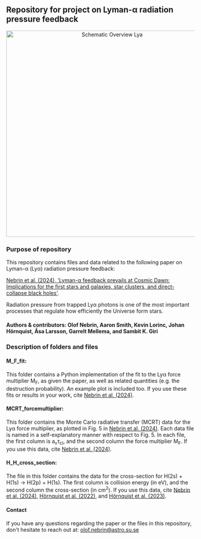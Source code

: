 ## Repository for project on Lyman-α radiation pressure feedback
<div style="text-align: center;">
    <img src="https://github.com/user-attachments/assets/fa23c18b-6641-4bc1-beed-804950a428bb" alt="Schematic Overview Lya" width="550"/>
</div>

### Purpose of repository

This repository contains files and data related to the following paper on Lyman-α (Lyα) radiation pressure feedback:

[Nebrin et al. (2024), 'Lyman-α feedback prevails at Cosmic Dawn: Implications for the first stars and galaxies, star clusters, and direct-collapse black holes'](INSERT).

Radiation pressure from trapped Lyα photons is one of the most important processes that regulate how efficiently the Universe form stars. 

#### Authors & contributors: Olof Nebrin, Aaron Smith, Kevin Lorinc, Johan Hörnquist, Åsa Larsson, Garrelt Mellema, and Sambit K. Giri 

### Description of folders and files

#### M_F_fit:

This folder contains a Python implementation of the fit to the Lyα force multiplier M<sub>F</sub>, as given the paper, as well as related quantities 
(e.g. the destruction probability). An example plot is included too. If you use these fits or results in your work, cite [Nebrin et al. (2024)](INSERT).

#### MCRT_forcemultiplier:

This folder contains the Monte Carlo radiative transfer (MCRT) data for the Lyα force multiplier, as plotted in Fig. 5 in [Nebrin et al. (2024)](INSERT). Each data file is named in a self-explanatory manner with respect to Fig. 5. In each file, the first column is a<sub>v</sub>τ<sub>cl</sub>, and the second column the force multiplier M<sub>F</sub>. If you use this data, cite [Nebrin et al. (2024)](INSERT). 

#### H_H_cross_section:

The file in this folder contains the data for the cross-section for H(2s) + H(1s) -> H(2p) + H(1s). The first column is collision energy (in eV), and the second column the cross-section (in cm<sup>2</sup>). If you use this data, cite [Nebrin et al. (2024)](INSERT), [Hörnquist et al. (2022)](https://journals.aps.org/pra/abstract/10.1103/PhysRevA.106.062821), and [Hörnquist et al. (2023)](https://journals.aps.org/pra/abstract/10.1103/PhysRevA.108.052811).

#### Contact

If you have any questions regarding the paper or the files in this repository, don't hesitate to reach out at: olof.nebrin@astro.su.se


